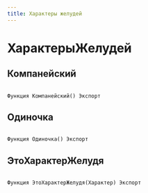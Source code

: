```yaml
---
title: Характеры желудей
---
```


# ХарактерыЖелудей

## Компанейский

```bsl

Функция Компанейский() Экспорт
```

## Одиночка

```bsl

Функция Одиночка() Экспорт
```

## ЭтоХарактерЖелудя

```bsl

Функция ЭтоХарактерЖелудя(Характер) Экспорт
```